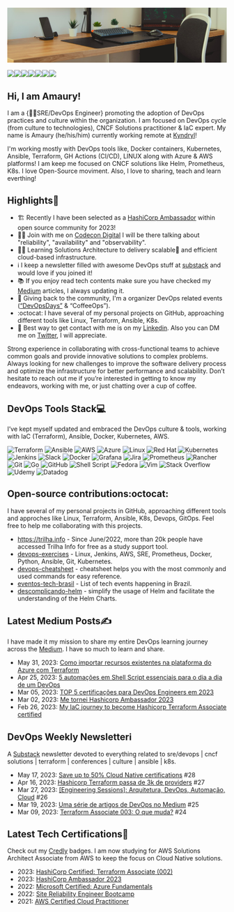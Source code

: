 ![git](https://github.com/amaurybsouza/amaurybsouza/blob/master/Neat-Work-Space-With-Indoor-Plants.jpg) 

<a href="https://amaurybsouza.github.io/portfolio/"><img src="https://img.shields.io/badge/website-000000?style=for-the-badge&logo=About.me&logoColor=white" /><a/><a 
href="https://twitter.com/amaurybsouza_"><img src="https://img.shields.io/badge/Twitter-1DA1F2?style=for-the-badge&logo=twitter&logoColor=white" /><a/><a
href="https://amaurybsouza.medium.com/"><img src="https://img.shields.io/badge/medium-%2312100E.svg?&style=for-the-badge&logo=medium&logoColor=white" /><a/><a
href="https://amauryborgessouza.substack.com/"><img src="https://img.shields.io/badge/Substack-%23006f5c.svg?style=for-the-badge&logo=substack&logoColor=FF6719" /><a/><a
href="https://www.linkedin.com/in/amaurybsouza/"><img src="https://img.shields.io/badge/LinkedIn-0077B5?style=for-the-badge&logo=linkedin&logoColor=white" /><a/><a href="https://amauryborgesouza@gmail.com"><img src="https://img.shields.io/badge/Gmail-D14836?style=for-the-badge&logo=gmail&logoColor=white" /><a/><a 
href="https://gitlab.com/amauryborgesouza"><img src="https://img.shields.io/badge/gitlab-%23181717.svg?style=for-the-badge&logo=gitlab&logoColor=white" /><a/>
  

## Hi, I am Amaury!
I am a {👨‍💻SRE/DevOps Engineer} promoting the adoption of DevOps practices and culture within the organization. I am focused on DevOps cycle (from culture to technologies), CNCF Solutions practitioner & IaC expert. My name is Amaury (he/his/him) currently working remote at [Kyndryl](https://www.kyndryl.com/us/en)! 
 
I'm working mostly with DevOps tools like, Docker containers, Kubernetes, Ansible, Terraform, GH Actions (CI/CD), LINUX along with Azure & AWS platforms! I am keep me focused on CNCF solutions like Helm, Prometheus, K8s. I love Open-Source moviment. Also, I love to sharing, teach and learn everthing!
  
## Highlights🧵
  - 🏗️ Recently I have been selected as a [HashiCorp Ambassador](https://www.credly.com/badges/fa9fb10e-5ca6-45a4-87d1-d5c110d05f97) within open source community for 2023! 
  - 👨‍💻 Join with me on [Codecon Digital](https://www.codecon.dev/digital/programacao/porque-voce-deve-saber-sobre-confiabilidade-disponibilidade-manutenibilidade-e-observabilidade) I will be there talking about "reliability", "availability" and "observability".
  - 👨‍🎓 Learning Solutions Architecture to delivery scalable🚀 and efficient cloud-based infrastructure.
  -  ℹ️ I keep a newsletter filled with awesome DevOps stuff at [substack](https://amauryborgessouza.substack.com/) and would love if you joined it!
  - 📚 If you enjoy read tech contents make sure you have checked my [Medium](https://amaurybsouza.medium.com/) articles, I always updating it.
  - 📆 Giving back to the community, I'm a organizer DevOps related events ([“DevOpsDays”](https://devopsdays.org/) & “CoffeeOps”).
  - :octocat: I have several of my personal projects on GitHub, approaching different tools like Linux, Terraform, Ansible, K8s.
  - 📲 Best way to get contact with me is on my [Linkedin](https://www.linkedin.com/in/amaurybsouza/). Also you can DM me on [Twitter](https://twitter.com/amaurybsouza_), I will appreciate.
  
Strong experience in collaborating with cross-functional teams to achieve common goals and provide innovative solutions to complex problems. Always looking for new challenges to improve the software delivery process and optimize the infrastructure for better performance and scalability. Don’t hesitate to reach out me if you’re interested in getting to know my endeavors, working with me, or just chatting over a cup of coffee.
  
## DevOps Tools Stack💻
I’ve kept myself updated and embraced the DevOps culture & tools, working with IaC (Terraform), Ansible, Docker, Kubernetes, AWS.
  
![Terraform](https://img.shields.io/badge/terraform-%235835CC.svg?style=for-the-badge&logo=terraform&logoColor=white)
![Ansible](https://img.shields.io/badge/ansible-%231A1918.svg?style=for-the-badge&logo=ansible&logoColor=white)
![AWS](https://img.shields.io/badge/AWS-%23FF9900.svg?style=for-the-badge&logo=amazon-aws&logoColor=white)
![Azure](https://img.shields.io/badge/azure-%230072C6.svg?style=for-the-badge&logo=microsoftazure&logoColor=white)
![Linux](https://img.shields.io/badge/Linux-FCC624?style=for-the-badge&logo=linux&logoColor=black)
![Red Hat](https://img.shields.io/badge/Red%20Hat-EE0000?style=for-the-badge&logo=redhat&logoColor=white)
![Kubernetes](https://img.shields.io/badge/kubernetes-%23326ce5.svg?style=for-the-badge&logo=kubernetes&logoColor=white)
![Jenkins](https://img.shields.io/badge/jenkins-%232C5263.svg?style=for-the-badge&logo=jenkins&logoColor=white)
![Slack](https://img.shields.io/badge/Slack-4A154B?style=for-the-badge&logo=slack&logoColor=white)
![Docker](https://img.shields.io/badge/docker-%230db7ed.svg?style=for-the-badge&logo=docker&logoColor=white)
![Grafana](https://img.shields.io/badge/grafana-%23F46800.svg?style=for-the-badge&logo=grafana&logoColor=white)
![Jira](https://img.shields.io/badge/jira-%230A0FFF.svg?style=for-the-badge&logo=jira&logoColor=white)
![Prometheus](https://img.shields.io/badge/Prometheus-E6522C?style=for-the-badge&logo=Prometheus&logoColor=white)
![Rancher](https://img.shields.io/badge/rancher-%230075A8.svg?style=for-the-badge&logo=rancher&logoColor=white)
![Git](https://img.shields.io/badge/git-%23F05033.svg?style=for-the-badge&logo=git&logoColor=white)
![Go](https://img.shields.io/badge/go-%2300ADD8.svg?style=for-the-badge&logo=go&logoColor=white)
![GitHub](https://img.shields.io/badge/github-%23121011.svg?style=for-the-badge&logo=github&logoColor=white)
![Shell Script](https://img.shields.io/badge/shell_script-%23121011.svg?style=for-the-badge&logo=gnu-bash&logoColor=white)
![Fedora](https://img.shields.io/badge/Fedora-294172?style=for-the-badge&logo=fedora&logoColor=white)
![Vim](https://img.shields.io/badge/VIM-%2311AB00.svg?style=for-the-badge&logo=vim&logoColor=white)
![Stack Overflow](https://img.shields.io/badge/-Stackoverflow-FE7A16?style=for-the-badge&logo=stack-overflow&logoColor=white)
![Udemy](https://img.shields.io/badge/Udemy-A435F0?style=for-the-badge&logo=Udemy&logoColor=white)
![Datadog](https://img.shields.io/badge/datadog-%23632CA6.svg?style=for-the-badge&logo=datadog&logoColor=white)
  
## Open-source contributions:octocat:
I have several of my personal projects in GitHub, approaching different tools and approches like Linux, Terraform, Ansible, K8s, Devops, GitOps. Feel free to help me collaborating with this projects.
- https://trilha.info - Since June/2022, more than 20k people have accessed Trilha Info for free as a study support tool.
- [devops-exercises](https://github.com/bregman-arie/devops-exercises) - Linux, Jenkins, AWS, SRE, Prometheus, Docker, Python, Ansible, Git, Kubernetes.
- [devops-cheatsheet](https://github.com/amaurybsouza/devops-cheatsheet) - cheatsheet helps you with the most commonly and used commands for easy reference.
- [eventos-tech-brasil](https://github.com/Abacatinhos/eventos-tech-brasil) - List of tech events happening in Brazil.
- [descomplicando-helm](https://github.com/badtuxx/DescomplicandoHelm) - simplify the usage of Helm and facilitate the understanding of the Helm Charts.
  
## Latest Medium Posts✍️
I have made it my mission to share my entire DevOps learning journey across the [Medium](https://amaurybsouza.medium.com/). I have so much to learn and share.
- May 31, 2023: [Como importar recursos existentes na plataforma do Azure com Terraform](https://amaurybsouza.medium.com/como-importar-recursos-existentes-na-plataforma-do-azure-com-terraform-b32581b030c2) 
- Apr 25, 2023: [5 automações em Shell Script essenciais para o dia a dia de um DevOps](https://amaurybsouza.medium.com/5-automa%C3%A7%C3%B5es-em-shell-script-essenciais-para-o-dia-a-dia-de-um-devops-5cdc1f33a98a)
- Mar 05, 2023: [TOP 5 certificações para DevOps Engineers em 2023](https://amaurybsouza.medium.com/top-5-certifica%C3%A7%C3%B5es-para-devops-engineers-em-2023-75c049a2c4f0)
- Mar 02, 2023: [Me tornei Hashicorp Ambassador 2023](https://amaurybsouza.medium.com/me-tornei-hashicorp-ambassador-2023-c04d78934901)
- Feb 26, 2023: [My IaC journey to become Hashicorp Terraform Associate certified](https://amaurybsouza.medium.com/my-iac-journey-to-become-hashicorp-terraform-associate-certified-6180991a1394)
  
## DevOps Weekly Newsletterℹ️
A [Substack](https://amauryborgessouza.substack.com/) newsletter devoted to everything related to sre/devops | cncf solutions | terraform | conferences | culture | ansible | k8s.
- May 17, 2023: [Save up to 50% Cloud Native certifications](https://amauryborgessouza.substack.com/p/save-up-to-50-cloud-native-certifications) #28
- Apr 16, 2023: [Hashicorp Terraform passa de 3k de providers](https://amauryborgessouza.substack.com/p/hashicorp-terraform-passa-de-3k-de) #27
- Mar 27, 2023: [[Engineering Sessions]: Arquitetura, DevOps, Automação, Cloud](https://amauryborgessouza.substack.com/p/engineering-sessions-arquitetura) #26
- Mar 19, 2023: [Uma série de artigos de DevOps no Medium](https://amauryborgessouza.substack.com/p/uma-serie-de-artigos-de-devops-no) #25
- Mar 09, 2023: [Terraform Associate 003: O que muda?](https://amauryborgessouza.substack.com/p/terraform-associate-003-o-que-muda) #24
  
## Latest Tech Certifications🥇
Check out my [Credly](https://www.credly.com/users/amaury-souza.725c7326/badges) badges. I am now studying for AWS Solutions Architect Associate from AWS to keep the focus on Cloud Native solutions.
- 2023: [HashiCorp Certified: Terraform Associate (002)](https://www.credly.com/earner/earned/badge/8624190d-76f2-4bc9-80d0-29b7b859d781)
- 2023: [HashiCorp Ambassador 2023](https://www.credly.com/earner/earned/badge/fa9fb10e-5ca6-45a4-87d1-d5c110d05f97)
- 2022: [Microsoft Certified: Azure Fundamentals](https://www.credly.com/badges/252f03d7-907c-4fd4-88d4-157211316965)
- 2022: [Site Reliability Engineer Bootcamp](https://www.credly.com/badges/27874de9-6944-4a2c-b2cb-ec1f13e5291a)
- 2021: [AWS Certified Cloud Practitioner](https://www.credly.com/badges/ebc6486c-baa6-4bd3-a872-f13916afd82e)
 
